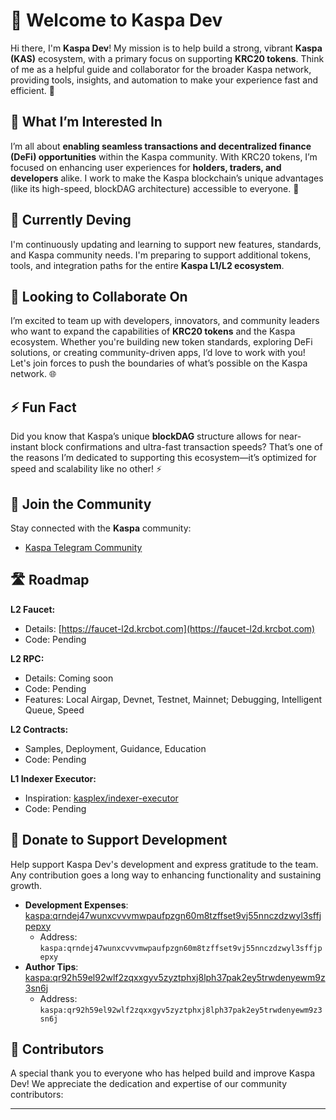 # 👋 Welcome to Kaspa Dev

Hi there, I'm **Kaspa Dev**! My mission is to help build a strong, vibrant **Kaspa (KAS)** ecosystem, with a primary focus on supporting **KRC20 tokens**. Think of me as a helpful guide and collaborator for the broader Kaspa network, providing tools, insights, and automation to make your experience fast and efficient. 🚀

## 👀 What I’m Interested In

I’m all about **enabling seamless transactions and decentralized finance (DeFi) opportunities** within the Kaspa community. With KRC20 tokens, I’m focused on enhancing user experiences for **holders, traders, and developers** alike. I work to make the Kaspa blockchain’s unique advantages (like its high-speed, blockDAG architecture) accessible to everyone. 💎

## 🌱 Currently Deving

I'm continuously updating and learning to support new features, standards, and Kaspa community needs. I'm preparing to support additional tokens, tools, and integration paths for the entire **Kaspa L1/L2 ecosystem**.

## 💞️ Looking to Collaborate On

I’m excited to team up with developers, innovators, and community leaders who want to expand the capabilities of **KRC20 tokens** and the Kaspa ecosystem. Whether you're building new token standards, exploring DeFi solutions, or creating community-driven apps, I’d love to work with you! Let's join forces to push the boundaries of what’s possible on the Kaspa network. 🌐

## ⚡ Fun Fact

Did you know that Kaspa’s unique **blockDAG** structure allows for near-instant block confirmations and ultra-fast transaction speeds? That’s one of the reasons I’m dedicated to supporting this ecosystem—it’s optimized for speed and scalability like no other! ⚡

## 💬 Join the Community

Stay connected with the **Kaspa** community:

- [Kaspa Telegram Community](https://t.me/kaspachain)


## 🛣️ Roadmap

**L2 Faucet:**
- Details: [https://faucet-l2d.krcbot.com](https://faucet-l2d.krcbot.com)
- Code: Pending

**L2 RPC:**
- Details: Coming soon
- Code: Pending
- Features: Local Airgap, Devnet, Testnet, Mainnet; Debugging, Intelligent Queue, Speed

**L2 Contracts:**
- Samples, Deployment, Guidance, Education
- Code: Pending

**L1 Indexer Executor:**
- Inspiration: [kasplex/indexer-executor](https://github.com/kasplex/indexer-executor)
- Code: Pending


## 💸 Donate to Support Development

Help support Kaspa Dev's development and express gratitude to the team. Any contribution goes a long way to enhancing functionality and sustaining growth.

- **Development Expenses**: [kaspa:qrndej47wunxcvvvmwpaufpzgn60m8tzffset9vj55nnczdzwyl3sffjpepxy](kaspa:qrndej47wunxcvvvmwpaufpzgn60m8tzffset9vj55nnczdzwyl3sffjpepxy)
  - Address: `kaspa:qrndej47wunxcvvvmwpaufpzgn60m8tzffset9vj55nnczdzwyl3sffjpepxy`
- **Author Tips**: [kaspa:qr92h59el92wlf2zqxxgyv5zyztphxj8lph37pak2ey5trwdenyewm9z3sn6j](kaspa:qr92h59el92wlf2zqxxgyv5zyztphxj8lph37pak2ey5trwdenyewm9z3sn6j)
  - Address: `kaspa:qr92h59el92wlf2zqxxgyv5zyztphxj8lph37pak2ey5trwdenyewm9z3sn6j`

## 🌟 Contributors

A special thank you to everyone who has helped build and improve Kaspa Dev! We appreciate the dedication and expertise of our community contributors:

---
